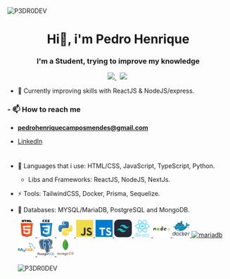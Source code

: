 <p align="left"> <img src="https://komarev.com/ghpvc/?username=P3DR0DEV&label=Profile%20views&color=0e75b6&style=flat" alt="P3DR0DEV" /> </p>
<h1 align="center">Hi👋, i'm Pedro Henrique</h1>
<h3 align="center">I'm a Student, trying to improve my knowledge</h3>

<p align="center"><a href="https://instagram.com/pedro_camposm" target="_blank">
    <img src="https://img.shields.io/badge/instagram-%23E4405F.svg?&style=for-the-badge&logo=instagram&logoColor=white" />        
  </a>&nbsp;
    <a href="https://twitter.com/esquilolo" target="_blank"><img src="https://img.shields.io/badge/Twitter-1DA1F2?style=for-the-badge&logo=twitter&logoColor=white" /></a>&nbsp;</p>

- 🤔 Currently improving skills with ReactJS & NodeJS/express.

<h3> - 📫 How to reach me</h3>

- **pedrohenriquecamposmendes@gmail.com**
- <a href="https://www.linkedin.com/in/pedro-cmendes/">LinkedIn</a>
   <!--Logo Languages-->

  #

- 🔭 Languages that i use: HTML/CSS, JavaScript, TypeScript, Python.
    - Libs and Frameworks: ReactJS, NodeJS, NextJs. 
- ⚡ Tools: TailwindCSS, Docker, Prisma, Sequelize.
- 🌱 Databases: MYSQL/MariaDB, PostgreSQL and MongoDB.
  <p>
      <a href="https://www.w3.org/html/" target="_blank"> 
          <img src="https://raw.githubusercontent.com/devicons/devicon/master/icons/html5/html5-original-wordmark.svg" alt="html5" width="40" height="40"/> 
      </a>
      <a href="https://www.w3schools.com/css/" target="_blank">
          <img src="https://raw.githubusercontent.com/devicons/devicon/master/icons/css3/css3-original-wordmark.svg" alt="css3" width="40" height="40"/>
      </a>
      <a href="https://www.python.org" target="_blank"> 
          <img src="https://raw.githubusercontent.com/devicons/devicon/master/icons/python/python-original.svg" alt="python" width="40" height="40"/> 
      </a>
      <a href="https://www.ecma-international.org" target="_blank"> 
          <img src="https://raw.githubusercontent.com/devicons/devicon/master/icons/javascript/javascript-original.svg" alt="python" width="40" height="40"/> 
      </a> 
       <a href="https://www.typescriptlang.org">
          <img src="https://raw.githubusercontent.com/devicons/devicon/master/icons/typescript/typescript-original.svg" width="40"/>
      </a>
    <a href="https://tailwindcss.com" target="_blank">
          <img src="https://raw.githubusercontent.com/tandpfun/skill-icons/59059d9d1a2c092696dc66e00931cc1181a4ce1f/icons/TailwindCSS-Dark.svg" alt="tailwind" width="40" height="40"/>
      </a>
      <a href="https://reactjs.org/" target="_blank">
          <img src ="https://raw.githubusercontent.com/devicons/devicon/master/icons/react/react-original-wordmark.svg" width="40" alt="react-js logo" >
      </a> 
      <a href="https://nodejs.org/en/">
          <img src="https://raw.githubusercontent.com/devicons/devicon/master/icons/nodejs/nodejs-original-wordmark.svg" width="40" alt="node-js logo" >
      </a>
      <a href="https://www.docker.com/" target="_blank">
        <img src="https://raw.githubusercontent.com/devicons/devicon/master/icons/docker/docker-original-wordmark.svg" alt="docker" width="40" height="40" />
       </a>
       <a href="https://mariadb.org/" target="_blank">
        <img src="https://www.vectorlogo.zone/logos/mariadb/mariadb-icon.svg" alt="mariadb" width="40" height="40" />
       </a>
        <a href="https://www.mysql.com/" target="_blank">
            <img src="https://raw.githubusercontent.com/devicons/devicon/master/icons/mysql/mysql-original-wordmark.svg" alt="mysql" width="40" height="40" />
        </a>
        <a href="https://www.postgresql.org" target="_blank">
            <img src="https://raw.githubusercontent.com/devicons/devicon/master/icons/postgresql/postgresql-original-wordmark.svg" alt="Postgres" width="40" height="40" />
        </a>
        <a href="https://www.mongodb.com">
         <img src="https://raw.githubusercontent.com/devicons/devicon/master/icons/mongodb/mongodb-original-wordmark.svg" alt="mongodb" width="40" height="40" >
        </a>
  </p>
  <img align="center" width="29%" src="https://github-readme-stats.vercel.app/api/top-langs?username=p3dr0dev&show_icons=true&locale=en&layout=compact" alt="P3DR0DEV" />
  <!--
  **P3DR0DEV/P3DR0DEV** is a ✨ _special_ ✨ repository because its `README.md` (this file) appears on your GitHub profile.

Here are some ideas to get you started:

- 🔭 I’m currently working on ...
- 🌱 I’m currently learning ...
- 👯 I’m looking to collaborate on ...
- 🤔 I’m looking for help with ...
- 💬 Ask me about ...
- 📫 How to reach me: ...
- 😄 Pronouns: ...
- ⚡ Fun fact: ...
  -->

